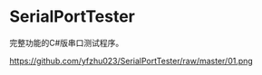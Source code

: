 # SerialPortTester

完整功能的C#版串口测试程序。

https://github.com/yfzhu023/SerialPortTester/raw/master/01.png
